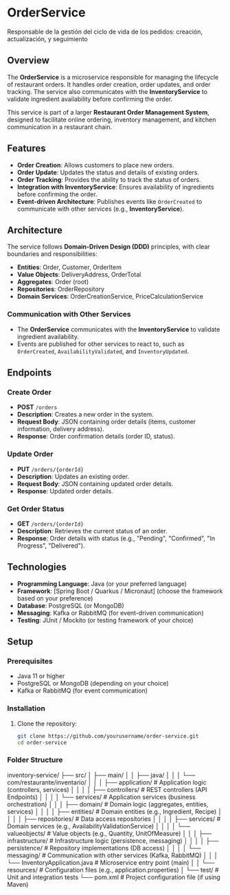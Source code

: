 # OrderService
Responsable de la gestión del ciclo de vida de los pedidos: creación, actualización, y seguimiento


## Overview

The **OrderService** is a microservice responsible for managing the lifecycle of restaurant orders. It handles order creation, order updates, and order tracking. The service also communicates with the **InventoryService** to validate ingredient availability before confirming the order.

This service is part of a larger **Restaurant Order Management System**, designed to facilitate online ordering, inventory management, and kitchen communication in a restaurant chain.

## Features

- **Order Creation**: Allows customers to place new orders.
- **Order Update**: Updates the status and details of existing orders.
- **Order Tracking**: Provides the ability to track the status of orders.
- **Integration with InventoryService**: Ensures availability of ingredients before confirming the order.
- **Event-driven Architecture**: Publishes events like `OrderCreated` to communicate with other services (e.g., **InventoryService**).

## Architecture

The service follows **Domain-Driven Design (DDD)** principles, with clear boundaries and responsibilities:

- **Entities**: Order, Customer, OrderItem
- **Value Objects**: DeliveryAddress, OrderTotal
- **Aggregates**: Order (root)
- **Repositories**: OrderRepository
- **Domain Services**: OrderCreationService, PriceCalculationService

### Communication with Other Services

- The **OrderService** communicates with the **InventoryService** to validate ingredient availability.
- Events are published for other services to react to, such as `OrderCreated`, `AvailabilityValidated`, and `InventoryUpdated`.

## Endpoints

### Create Order
- **POST** `/orders`
- **Description**: Creates a new order in the system.
- **Request Body**: JSON containing order details (items, customer information, delivery address).
- **Response**: Order confirmation details (order ID, status).

### Update Order
- **PUT** `/orders/{orderId}`
- **Description**: Updates an existing order.
- **Request Body**: JSON containing updated order details.
- **Response**: Updated order details.

### Get Order Status
- **GET** `/orders/{orderId}`
- **Description**: Retrieves the current status of an order.
- **Response**: Order details with status (e.g., "Pending", "Confirmed", "In Progress", "Delivered").

## Technologies

- **Programming Language**: Java (or your preferred language)
- **Framework**: [Spring Boot / Quarkus / Micronaut] (choose the framework based on your preference)
- **Database**: PostgreSQL (or MongoDB)
- **Messaging**: Kafka or RabbitMQ (for event-driven communication)
- **Testing**: JUnit / Mockito (or testing framework of your choice)

## Setup

### Prerequisites

- Java 11 or higher
- PostgreSQL or MongoDB (depending on your choice)
- Kafka or RabbitMQ (for event communication)

### Installation

1. Clone the repository:
   ```bash
   git clone https://github.com/yourusername/order-service.git
   cd order-service

### Folder Structure
inventory-service/
├── src/
│   ├── main/
│   │   ├── java/
│   │   │   └── com/restaurante/inventario/
│   │   │       ├── application/           # Application logic (controllers, services)
│   │   │       │   ├── controllers/       # REST controllers (API Endpoints)
│   │   │       │   └── services/          # Application services (business orchestration)
│   │   │       ├── domain/                # Domain logic (aggregates, entities, services)
│   │   │       │   ├── entities/          # Domain entities (e.g., Ingredient, Recipe)
│   │   │       │   ├── repositories/      # Data access repositories
│   │   │       │   ├── services/          # Domain services (e.g., AvailabilityValidationService)
│   │   │       │   └── valueobjects/      # Value objects (e.g., Quantity, UnitOfMeasure)
│   │   │       ├── infrastructure/        # Infrastructure logic (persistence, messaging)
│   │   │       │   ├── persistence/       # Repository implementations (DB access)
│   │   │       │   └── messaging/         # Communication with other services (Kafka, RabbitMQ)
│   │   │       └── InventoryApplication.java   # Microservice entry point (main)
│   │   └── resources/                      # Configuration files (e.g., application.properties)
│   └── test/                              # Unit and integration tests
└── pom.xml                                 # Project configuration file (if using Maven)


